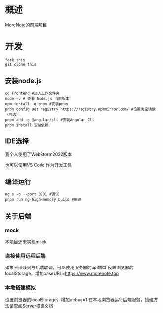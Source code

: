 # 概述

MoreNote的前端项目

# 开发
```
fork this
git clone this
```
## 安装node.js
```shell
cd Frontend #进入工作文件夹
node -v # 查看 Node.js 当前版本
npm install -g pnpm #安装pnpm
pnpm config set registry https://registry.npmmirror.com/ #设置淘宝镜像（可选）
pnpm add -g @angular/cli #安装Angular Cli
pnpm install 安装依赖
```
## IDE选择
我个人使用了WebStorm2022版本

也可以使用VS Code 作为开发工具

## 编译运行
```shell
ng s -o --port 3201 #调试
pnpm run ng-high-memory build #编译
```

## 关于后端

### mock
本项目还未实现mock
### 直接使用远程后端
如果不涉及到与后端联调，可以使用服务器的api端口
设置浏览器的localStorage，增加baseURL=https://www.morenote.top
### 本地搭建模拟
设置浏览器的localStorage，增加debug=1
在本地浏览器运行后端服务，搭建方法请查阅[Server搭建文档](https://github.com/morenote/Server/tree/master/Documents)
